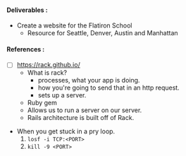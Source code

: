 #### Deliverables :
- Create a website for the Flatiron School
  - Resource for Seattle, Denver, Austin and Manhattan

#### References :
- [ ] https://rack.github.io/
   - What is rack?
      - processes, what your app is doing.
      - how you're going to send that in an http request.
      - sets up a server.
  - Ruby gem
  - Allows us to run a server on our server.
  - Rails architecture is built off of Rack.
- When you get stuck in a pry loop.
   1. `losf -i TCP:<PORT>`
   2. `kill -9 <PORT>`
